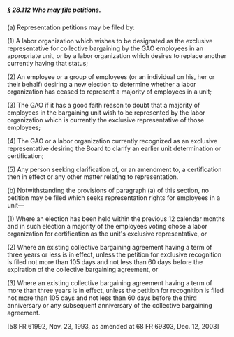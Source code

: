 ##### § 28.112 Who may file petitions. #####

(a) Representation petitions may be filed by:

(1) A labor organization which wishes to be designated as the exclusive representative for collective bargaining by the GAO employees in an appropriate unit, or by a labor organization which desires to replace another currently having that status;

(2) An employee or a group of employees (or an individual on his, her or their behalf) desiring a new election to determine whether a labor organization has ceased to represent a majority of employees in a unit;

(3) The GAO if it has a good faith reason to doubt that a majority of employees in the bargaining unit wish to be represented by the labor organization which is currently the exclusive representative of those employees;

(4) The GAO or a labor organization currently recognized as an exclusive representative desiring the Board to clarify an earlier unit determination or certification;

(5) Any person seeking clarification of, or an amendment to, a certification then in effect or any other matter relating to representation.

(b) Notwithstanding the provisions of paragraph (a) of this section, no petition may be filed which seeks representation rights for employees in a unit—

(1) Where an election has been held within the previous 12 calendar months and in such election a majority of the employees voting chose a labor organization for certification as the unit's exclusive representative, or

(2) Where an existing collective bargaining agreement having a term of three years or less is in effect, unless the petition for exclusive recognition is filed not more than 105 days and not less than 60 days before the expiration of the collective bargaining agreement, or

(3) Where an existing collective bargaining agreement having a term of more than three years is in effect, unless the petition for recognition is filed not more than 105 days and not less than 60 days before the third anniversary or any subsequent anniversary of the collective bargaining agreement.

[58 FR 61992, Nov. 23, 1993, as amended at 68 FR 69303, Dec. 12, 2003]